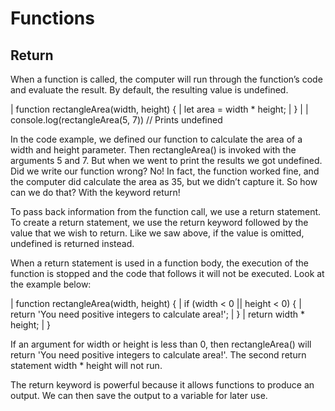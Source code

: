 # Functions

## Return
When a function is called, the computer will run through the function’s code and evaluate the result. By default, the resulting value is undefined.

| function rectangleArea(width, height) {
|   let area = width * height;
| }
|
| console.log(rectangleArea(5, 7)) // Prints undefined

In the code example, we defined our function to calculate the area of a width and height parameter. Then rectangleArea() is invoked with the arguments 5 and 7. But when we went to print the results we got undefined. Did we write our function wrong? No! In fact, the function worked fine, and the computer did calculate the area as 35, but we didn’t capture it. So how can we do that? With the keyword return!

To pass back information from the function call, we use a return statement. To create a return statement, we use the return keyword followed by the value that we wish to return. Like we saw above, if the value is omitted, undefined is returned instead.

When a return statement is used in a function body, the execution of the function is stopped and the code that follows it will not be executed. Look at the example below:

| function rectangleArea(width, height) {
|   if (width < 0 || height < 0) {
|     return 'You need positive integers to calculate area!';
|   }
|   return width * height;
| }

If an argument for width or height is less than 0, then rectangleArea() will return 'You need positive integers to calculate area!'. The second return statement width * height will not run.

The return keyword is powerful because it allows functions to produce an output. We can then save the output to a variable for later use.